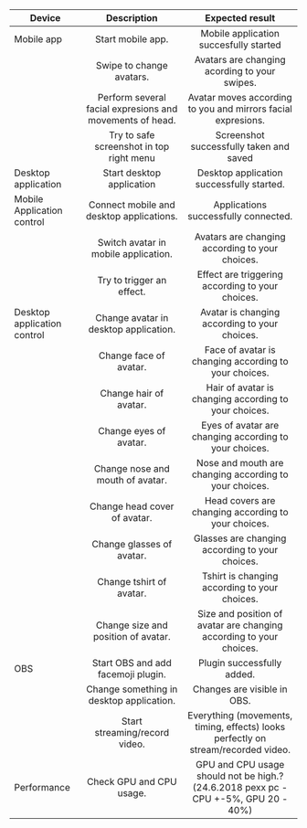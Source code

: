 | Device        | Description           | Expected result  |
| ------------- |:-------------:|:-----:|
| Mobile app      | Start mobile app. | Mobile application succesfully started |
|| Swipe to change avatars.      |   Avatars are changing acording to your swipes. |
|| Perform several facial expresions and movements of head.      |    Avatar moves according to you and mirrors facial expresions. |
|| Try to safe screenshot in top right menu      |    Screenshot successfully taken and saved |
|Desktop application| Start desktop application      |    Desktop application successfully started. |
|Mobile Application control| Connect mobile and desktop applications.      |    Applications successfully connected. |
|| Switch avatar in mobile application.      |    Avatars are changing according to your choices. |
|| Try to trigger an effect.      |    Effect are triggering according to your choices. |
|Desktop application control| Change avatar in desktop application.      |    Avatar is changing according to your choices. |
|| Change face of avatar.      |    Face of avatar is changing according to your choices. |
|| Change hair of avatar.      |    Hair of avatar is changing according to your choices. |
|| Change eyes of avatar.      |    Eyes of avatar are changing according to your choices. |
|| Change nose and mouth of avatar.      |    Nose and mouth are changing according to your choices. |
||Change head cover of avatar.|Head covers are changing according to your choices.|
||Change glasses of avatar.|Glasses are changing according to your choices.|
||Change tshirt of avatar.|Tshirt is changing according to your choices.|
||Change size and position of avatar.|Size and position of avatar are changing according to your choices.|
|OBS|Start OBS and add facemoji plugin.|Plugin successfully added.|
||Change something in desktop application.|Changes are visible in OBS.|
||Start streaming/record video.|Everything (movements, timing, effects) looks perfectly on stream/recorded video.|
|Performance|Check GPU and CPU usage.|GPU and CPU usage should not be high.? (24.6.2018 pexx pc - CPU +-5%, GPU 20 - 40%)|               	                        
	                              	                                

